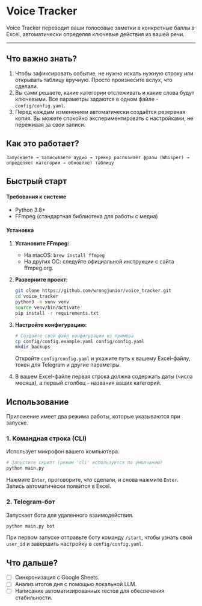 # Voice Tracker

Voice Tracker переводит ваши голосовые заметки в конкретные баллы в Excel, автоматически определяя ключевые действия из вашей речи.

---

## Что важно знать?

1.  Чтобы зафиксировать событие, не нужно искать нужную строку или открывать таблицу вручную. Просто произнесите вслух, что сделали.
2.  Вы сами решаете, какие категории отслеживать и какие слова будут ключевыми. Все параметры задаются в одном файле - `config/config.yaml`.
3.  Перед каждым изменением автоматически создаётся резервная копия. Вы можете спокойно экспериментировать с настройками, не переживая за свои записи.

## Как это работает?

`Запускаете → записываете аудио → трекер распознаёт фразы (Whisper) → определяет категории → обновляет таблицу`

## Быстрый старт

#### Требования к системе

-   Python 3.8+
-   FFmpeg (стандартная библиотека для работы с медиа)

#### Установка

1.  **Установите FFmpeg:**
    -   На macOS: `brew install ffmpeg`
    -   На других ОС: следуйте официальной инструкции с сайта ffmpeg.org.

2.  **Разверните проект:**
    ```bash
    git clone https://github.com/wrongjunior/voice_tracker.git
    cd voice_tracker
    python3 -m venv venv
    source venv/bin/activate
    pip install -r requirements.txt
    ```

3.  **Настройте конфигурацию:**
    ```bash
    # Создайте свой файл конфигурации из примера
    cp config/config.example.yaml config/config.yaml
    mkdir backups
    ```
    Откройте `config/config.yaml` и укажите путь к вашему Excel-файлу, токен для Telegram и другие параметры.

4.  В вашем Excel-файле первая строка должна содержать даты (числа месяца), а первый столбец - названия ваших категорий.

## Использование

Приложение имеет два режима работы, которые указываются при запуске.

### 1. Командная строка (CLI)

Использует микрофон вашего компьютера.
```bash
# Запустите скрипт (режим 'cli' используется по умолчанию)
python main.py
```
Нажмите `Enter`, проговорите, что сделали, и снова нажмите `Enter`. Запись автоматически появится в Excel.

### 2. Telegram-бот

Запускает бота для удаленного взаимодействия.
```bash
python main.py bot
```
При первом запуске отправьте боту команду `/start`, чтобы узнать свой `user_id` и завершить настройку в `config/config.yaml`.

## Что дальше?

-   [ ] Синхронизация с Google Sheets.
-   [ ] Анализ итогов дня с помощью локальной LLM.
-   [ ] Написание автоматизированных тестов для обеспечения стабильности.
